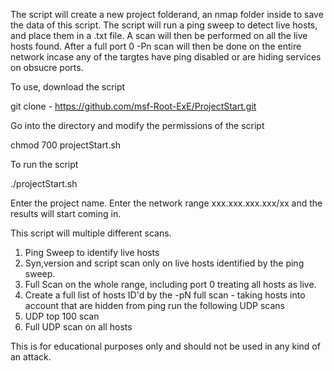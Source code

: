 The script will create a new project folderand, an nmap folder inside to save the data of this script. The script will run a ping sweep to detect live hosts, and place them in a .txt file. A scan will then be performed on all the live hosts found. After a full port 0 -Pn scan will then be done on the entire network incase any of the targtes have ping disabled or are hiding services on obsucre ports.

To use, download the script

git clone - https://github.com/msf-Root-ExE/ProjectStart.git

Go into the directory and modify the permissions of the script

chmod 700 projectStart.sh

To run the script

./projectStart.sh

Enter the project name.
Enter the network range xxx.xxx.xxx.xxx/xx and the results will start coming in.

This script will multiple different scans.

1.	Ping Sweep to identify live hosts
2.	Syn,version and script scan only on live hosts identified by the ping sweep.
3.	Full Scan on the whole range, including port 0 treating all hosts as live.
4.  Create a full list of hosts ID'd by the -pN full scan - taking hosts into account that are hidden from ping run the following UDP scans 
5.  UDP top 100 scan
6.  Full UDP scan on all hosts

This is for educational purposes only and should not be used in any kind of an attack.


